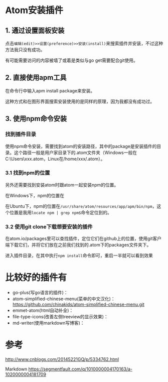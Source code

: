 
# Atom安装插件

## 1. 通过设置面板安装
点击`编辑(edit)>>设置(preference)>>安装(install)`来搜索插件并安装，不过这种方法我只没有成功。

有可能需要访问的内容被墙了或着是类似与go get需要配合git使用。

## 2. 直接使用apm工具
在命令行中输入apm install package来安装。

这种方式和在图形界面搜索安装使用的是同样的原理，因为我都没有成功过。

## 3. 使用npm命令安装
### 找到插件目录
使用npm命令安装，需要找到atom的安装路径，其中的package是安装插件的目录。这个路径一般是用户家目录下的.atom文件夹（Windows一般在C:\Users\xxx\.atom，Linux在/home/xxx/.atom）。

### 3.1 找到npm的位置
另外还需要找到安装atom时跟atom一起安装npm的位置。

在Windows下，npm的位置在

在Ubuntu下，npm的位置在`/usr/share/atom/resources/app/apm/bin/npm`，这个位置是我用`locate npm | grep npm$`命令定位到的。

### 3.2 使用git clone下载想要安装的插件
在atom.io/packages里可以查找插件，定位它们在github上的位置，使用git客户端下载它们，并将它们放在之前我们找到的.atom下的packages文件夹下。

进入插件目录，在其中执行`npm install`命令即可，重启一半就可以看到效果

# 比较好的插件有
- go-plus(写go语言的插件)：
- atom-simplified-chinese-menu(菜单的中文汉化)：https://github.com/chinakids/atom-simplified-chinese-menu.git
- emmet-atom(html自动补全)：
- file-type-icons(改善左侧treeview的显示效果)：
- md-writer(使用markdown写博客)：

# 参考
http://www.cnblogs.com/20145221GQ/p/5334762.html

Markdown
https://segmentfault.com/q/1010000004170163/a-1020000004181709
